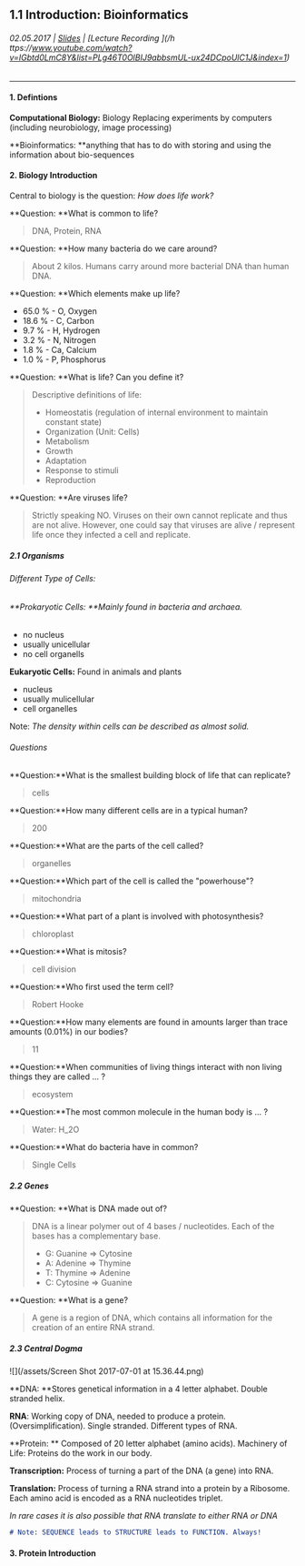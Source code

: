## 1.1 Introduction: Bioinformatics

###### 02.05.2017 \| [Slides](https://www.rostlab.org/sites/default/files/fileadmin/teaching/SoSe17/PP1CS/cb1e_20170502_hello_intro1.pdf) \| [Lecture Recording ](/h ttps://www.youtube.com/watch?v=IGbtd0LmC8Y&list=PLg46T0OlBIJ9abbsmUL-ux24DCpoUlC1J&index=1)

---

#### 1. Defintions

**Computational Biology:** Biology Replacing experiments by computers \(including neurobiology, image processing\)

**Bioinformatics: **anything that has to do with storing and using the information about bio-sequences

#### 2. **Biology Introduction**

Central to biology is the question: _How does life work?_

**Question: **What is common to life?

> DNA, Protein, RNA

**Question: **How many bacteria do we care around?

> About 2 kilos. Humans carry around more bacterial DNA than human DNA.

**Question: **Which elements make up life?

* 65.0 %    - O, Oxygen
* 18.6 %    - C, Carbon
* 9.7 %     - H, Hydrogen
* 3.2 %     - N, Nitrogen
* 1.8 %     - Ca, Calcium
* 1.0  %    - P, Phosphorus

**Question: **What is life? Can you define it?

> Descriptive definitions of life:
>
> * Homeostatis \(regulation of internal environment to maintain constant state\)  
> * Organization \(Unit: Cells\)  
> * Metabolism  
> * Growth  
> * Adaptation  
> * Response to stimuli  
> * Reproduction

**Question: **Are viruses life?

> Strictly speaking NO. Viruses on their own cannot replicate and thus are not alive. However, one could say that viruses are alive / represent life once they infected a cell and replicate.

##### 2.1 Organisms

###### Different Type of Cells:

###### **Prokaryotic Cells: **Mainly found in bacteria and archaea.

* no nucleus
* usually unicellular
* no cell organells

**Eukaryotic Cells:** Found in animals and plants

* nucleus
* usually mulicellular
* cell organelles

Note: _The density within cells can be described as almost solid._

###### Questions

**Question:**What is the smallest building block of life that can replicate?

> cells

**Question:**How many different cells are in a typical human?

> 200

**Question:**What are the parts of the cell called?

> organelles

**Question:**Which part of the cell is called the "powerhouse"?

> mitochondria

**Question:**What part of a plant is involved with photosynthesis?

> chloroplast

**Question:**What is mitosis?

> cell division

**Question:**Who first used the term cell?

> Robert Hooke

**Question:**How many elements are found in amounts larger than trace amounts \(0.01%\) in our bodies?

> 11

**Question:**When communities of living things interact with non living things they are called ... ?

> ecosystem

**Question:**The most common molecule in the human body is ... ?

> Water: H\_2O

**Question:**What do bacteria have in common?

> Single Cells

##### 2.2 Genes

**Question: **What is DNA made out of?

> DNA is a linear polymer out of 4 bases / nucleotides. Each of the bases has a complementary base.
>
> * G: Guanine =&gt; Cytosine
> * A: Adenine =&gt; Thymine
> * T: Thymine =&gt; Adenine
> * C: Cytosine =&gt; Guanine

**Question: **What is a gene?

> A gene is a region of DNA, which contains all information for the creation of an entire RNA strand.



##### 2.3 Central Dogma

![](/assets/Screen Shot 2017-07-01 at 15.36.44.png)

**DNA: **Stores genetical information in a 4 letter alphabet. Double stranded helix.

**RNA**: Working copy of DNA, needed to produce a protein. \(Oversimplification\). Single stranded. Different types of RNA.

**Protein: ** Composed of 20 letter alphabet \(amino acids\). Machinery of Life: Proteins do the work in our body.

**Transcription:** Process of turning a part of the DNA \(a gene\) into RNA.

**Translation:** Process of turning a RNA strand into a protein by a Ribosome. Each amino acid is encoded as a RNA nucleotides triplet.

_In rare cases it is also possible that RNA translate to either RNA or DNA_

```markdown
# Note: SEQUENCE leads to STRUCTURE leads to FUNCTION. Always!
```

#### 3. Protein Introduction

##### 



